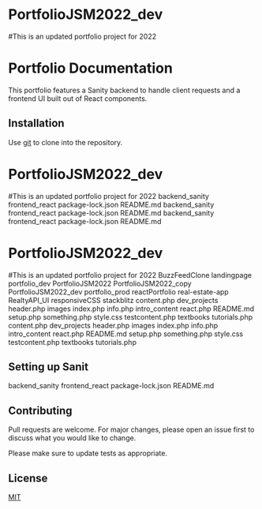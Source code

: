 # PortfolioJSM2022_dev
#This is an updated portfolio project for 2022
# Portfolio Documentation

This portfolio features a Sanity backend to handle client requests and a frontend UI built out of React components.

## Installation
Use [git](https://pip.pypa.io/en/stable/) to clone into the repository.

# PortfolioJSM2022_dev
#This is an updated portfolio project for 2022
backend_sanity
frontend_react
package-lock.json
README.md
backend_sanity
frontend_react
package-lock.json
README.md
backend_sanity
frontend_react
package-lock.json
README.md
# PortfolioJSM2022_dev
#This is an updated portfolio project for 2022
BuzzFeedClone
landingpage
portfolio_dev
PortfolioJSM2022
PortfolioJSM2022_copy
PortfolioJSM2022_dev
portfolio_prod
reactPortfolio
real-estate-app
RealtyAPI_UI
responsiveCSS
stackblitz
content.php
dev_projects
header.php
images
index.php
info.php
intro_content
react.php
README.md
setup.php
something.php
style.css
testcontent.php
textbooks
tutorials.php
content.php
dev_projects
header.php
images
index.php
info.php
intro_content
react.php
README.md
setup.php
something.php
style.css
testcontent.php
textbooks
tutorials.php

## Setting up Sanit

backend_sanity
frontend_react
package-lock.json
README.md

## Contributing

Pull requests are welcome. For major changes, please open an issue first
to discuss what you would like to change.

Please make sure to update tests as appropriate.

## License

[MIT](https://choosealicense.com/licenses/mit/)
